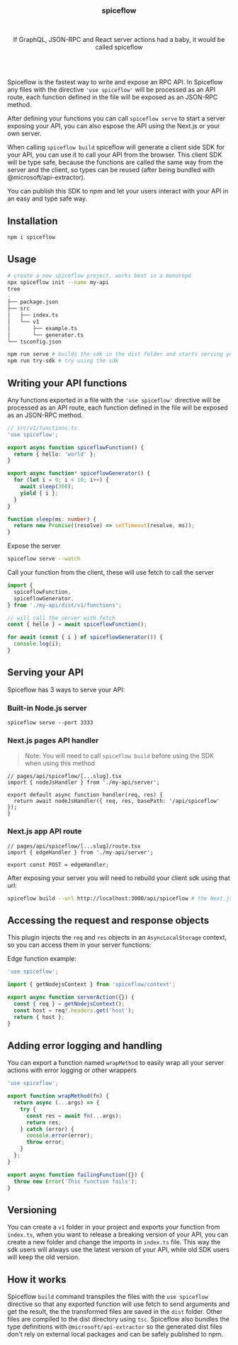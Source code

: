 <div align='center'>
    <br/>
    <br/>
    <br/>
    <h3>spiceflow</h3>
    <br/>
    <p>If GraphQL, JSON-RPC and React server actions had a baby, it would be called spiceflow</p>
    <br/>
    <br/>
    
</div>

Spiceflow is the fastest way to write and expose an RPC API. In Spiceflow any files with the directive `'use spiceflow'` will be processed as an API route, each function defined in the file will be exposed as an JSON-RPC method.

After defining your functions you can call `spiceflow serve` to start a server exposing your API, you can also espose the API using the Next.js or your own server.

When calling `spiceflow build` spiceflow will generate a client side SDK for your API, you can use it to call your API from the browser. This client SDK will be type safe, because the functions are called the same way from the server and the client, so types can be reused (after being bundled with @microsoft/api-extractor).

You can publish this SDK to npm and let your users interact with your API in an easy and type safe way.

## Installation

```bash
npm i spiceflow
```

## Usage

```bash
# create a new spiceflow project, works best in a monorepo
npx spiceflow init --name my-api
tree
.
├── package.json
├── src
│   ├── index.ts
│   └── v1
│       ├── example.ts
│       └── generator.ts
└── tsconfig.json

npm run serve # builds the sdk in the dist folder and starts serving your API
npm run try-sdk # try using the sdk
```

## Writing your API functions

Any functions exported in a file with the `'use spiceflow'` directive will be processed as an API route, each function defined in the file will be exposed as an JSON-RPC method.

```ts
// src/v1/functions.ts
'use spiceflow';

export async function spiceflowFunction() {
  return { hello: 'world' };
}

export async function* spiceflowGenerator() {
  for (let i = 0; i < 10; i++) {
    await sleep(300);
    yield { i };
  }
}

function sleep(ms: number) {
  return new Promise((resolve) => setTimeout(resolve, ms));
}
```

Expose the server

```bash
spiceflow serve --watch
```

Call your function from the client, these will use fetch to call the server

```ts
import {
  spiceflowFunction,
  spiceflowGenerator,
} from './my-api/dist/v1/functions';

// will call the server with fetch
const { hello } = await spiceflowFunction();

for await (const { i } of spiceflowGenerator()) {
  console.log(i);
}
```

## Serving your API

Spiceflow has 3 ways to serve your API:

### Built-in Node.js server

```
spiceflow serve --port 3333
```

### Next.js pages API handler

> Note: You will need to call `spiceflow build` before using the SDK when using this method

```tsx
// pages/api/spiceflow/[...slug].tsx
import { nodeJsHandler } from './my-api/server';

export default async function handler(req, res) {
  return await nodeJsHandler({ req, res, basePath: '/api/spiceflow' });
}
```

### Next.js app API route

```tsx
// pages/api/spiceflow/[...slug]/route.tsx
import { edgeHandler } from './my-api/server';

export const POST = edgeHandler;
```

After exposing your server you will need to rebuild your client sdk using that url:

```bash
spiceflow build --url http://localhost:3000/api/spiceflow # the Next.js app url
```

## Accessing the request and response objects

This plugin injects the `req` and `res` objects in an `AsyncLocalStorage` context, so you can access them in your server functions:

Edge function example:

```ts
'use spiceflow';

import { getNodejsContext } from 'spiceflow/context';

export async function serverAction({}) {
  const { req } = getNodejsContext();
  const host = req?.headers.get('host');
  return { host };
}
```

## Adding error logging and handling

You can export a function named `wrapMethod` to easily wrap all your server actions with error logging or other wrappers

```ts
'use spiceflow';

export function wrapMethod(fn) {
  return async (...args) => {
    try {
      const res = await fn(...args);
      return res;
    } catch (error) {
      console.error(error);
      throw error;
    }
  };
}

export async function failingFunction({}) {
  throw new Error('This function fails');
}
```

## Versioning

You can create a `v1` folder in your project and exports your function from `index.ts`, when you want to release a breaking version of your API, you can create a new folder and change the imports in `index.ts` file. This way the sdk users will always use the latest version of your API, while old SDK users will keep the old version.

## How it works

Spiceflow `build` command transpiles the files with the `use spiceflow` directive so that any exported function will use fetch to send arguments and get the result, the the transformed files are saved in the `dist` folder. Other files are compiled to the dist directory using `tsc`. Spiceflow also bundles the type definitions with `@microsoft/api-extractor` so the generated dist files don't rely on external local packages and can be safely published to npm.
